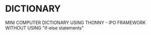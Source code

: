 # DICTIONARY
MINI COMPUTER DICTIONARY USING THONNY - IPO FRAMEWORK WITHOUT USING "if-else statements"
